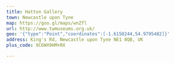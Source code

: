 ```yaml
---
title: Hatton Gallery
town: Newcastle upon Tyne
map: https://goo.gl/maps/wnZfl
url: http://www.twmuseums.org.uk/
geo: '{"type":"Point","coordinates":[-1.6150244,54.9795482]}'
address: King's Rd, Newcastle upon Tyne NE1 8QB, UK
plus_code: 9C6WX9HM+RX

---
```


